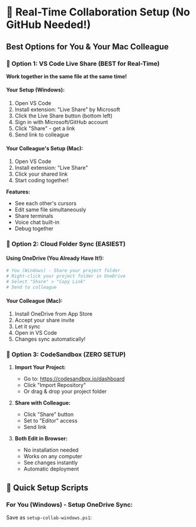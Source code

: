 # 🚀 Real-Time Collaboration Setup (No GitHub Needed!)

## Best Options for You & Your Mac Colleague

### 🥇 Option 1: VS Code Live Share (BEST for Real-Time)
**Work together in the same file at the same time!**

#### Your Setup (Windows):
1. Open VS Code
2. Install extension: "Live Share" by Microsoft
3. Click the Live Share button (bottom left)
4. Sign in with Microsoft/GitHub account
5. Click "Share" - get a link
6. Send link to colleague

#### Your Colleague's Setup (Mac):
1. Open VS Code
2. Install extension: "Live Share"
3. Click your shared link
4. Start coding together!

**Features:**
- See each other's cursors
- Edit same file simultaneously
- Share terminals
- Voice chat built-in
- Debug together

### 🥈 Option 2: Cloud Folder Sync (EASIEST)

#### Using OneDrive (You Already Have It!):
```powershell
# You (Windows) - Share your project folder
# Right-click your project folder in OneDrive
# Select "Share" > "Copy Link"
# Send to colleague
```

#### Your Colleague (Mac):
1. Install OneDrive from App Store
2. Accept your share invite
3. Let it sync
4. Open in VS Code
5. Changes sync automatically!

### 🥉 Option 3: CodeSandbox (ZERO SETUP)

1. **Import Your Project:**
   - Go to: https://codesandbox.io/dashboard
   - Click "Import Repository"
   - Or drag & drop your project folder

2. **Share with Colleague:**
   - Click "Share" button
   - Set to "Editor" access
   - Send link

3. **Both Edit in Browser:**
   - No installation needed
   - Works on any computer
   - See changes instantly
   - Automatic deployment

## 🔧 Quick Setup Scripts

### For You (Windows) - Setup OneDrive Sync:
Save as `setup-collab-windows.ps1`: